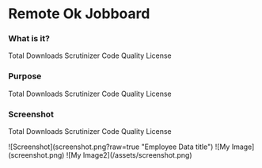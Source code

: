 # Remote Ok Jobboard
<h3>What is it?</h3>
<p>Total Downloads Scrutinizer Code Quality License</p>

<h3>Purpose</h3>
<p>Total Downloads Scrutinizer Code Quality License</p>

<h3>Screenshot</h3>
<p>Total Downloads Scrutinizer Code Quality License</p>
![Screenshot](screenshot.png?raw=true "Employee Data title")
![My Image](screenshot.png)
![My Image2](/assets/screenshot.png)
